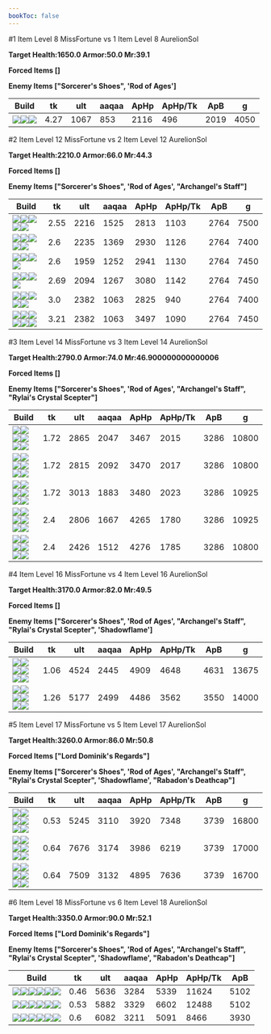 ```yaml
---
bookToc: false
---
```


#1 Item Level 8 MissFortune vs 1 Item Level 8 AurelionSol

**Target Health:1650.0 Armor:50.0 Mr:39.1**


**Forced Items []**


**Enemy Items ["Sorcerer's Shoes", 'Rod of Ages']**




Build | tk | ult | aaqaa |ApHp | ApHp/Tk | ApB | g
-|-|-|-|-|-|-|-
![](/item/3153.png)![](/item/1001.png)![](/item/1055.png)|4.27|1067|853|2116|496|2019|4050




























































#2 Item Level 12 MissFortune vs 2 Item Level 12 AurelionSol

**Target Health:2210.0 Armor:66.0 Mr:44.3**


**Forced Items []**


**Enemy Items ["Sorcerer's Shoes", 'Rod of Ages', "Archangel's Staff"]**




Build | tk | ult | aaqaa |ApHp | ApHp/Tk | ApB | g
-|-|-|-|-|-|-|-
![](/item/3095.png)![](/item/6671.png)![](/item/1001.png)![](/item/1055.png)![](/item/1036.png)|2.55|2216|1525|2813|1103|2764|7500
![](/item/3153.png)![](/item/6676.png)![](/item/1001.png)![](/item/1055.png)![](/item/1036.png)|2.6|2235|1369|2930|1126|2764|7400
![](/item/3153.png)![](/item/6675.png)![](/item/1001.png)![](/item/1055.png)|2.6|1959|1252|2941|1130|2764|7450
![](/item/3153.png)![](/item/3074.png)![](/item/1001.png)![](/item/1055.png)|2.69|2094|1267|3080|1142|2764|7450
![](/item/6333.png)![](/item/6676.png)![](/item/1001.png)![](/item/1055.png)![](/item/1036.png)|3.0|2382|1063|2825|940|2764|7400
![](/item/3026.png)![](/item/6676.png)![](/item/1001.png)![](/item/1055.png)![](/item/1036.png)![](/item/1036.png)|3.21|2382|1063|3497|1090|2764|7450




























































#3 Item Level 14 MissFortune vs 3 Item Level 14 AurelionSol

**Target Health:2790.0 Armor:74.0 Mr:46.900000000000006**


**Forced Items []**


**Enemy Items ["Sorcerer's Shoes", 'Rod of Ages', "Archangel's Staff", "Rylai's Crystal Scepter"]**




Build | tk | ult | aaqaa |ApHp | ApHp/Tk | ApB | g
-|-|-|-|-|-|-|-
![](/item/3153.png)![](/item/6676.png)![](/item/6671.png)![](/item/1001.png)![](/item/1055.png)![](/item/1036.png)|1.72|2865|2047|3467|2015|3286|10800
![](/item/3153.png)![](/item/3036.png)![](/item/6671.png)![](/item/1001.png)![](/item/1055.png)![](/item/1036.png)|1.72|2815|2092|3470|2017|3286|10800
![](/item/3153.png)![](/item/6676.png)![](/item/3095.png)![](/item/1001.png)![](/item/1055.png)![](/item/1037.png)|1.72|3013|1883|3480|2023|3286|10925
![](/item/3153.png)![](/item/6676.png)![](/item/3026.png)![](/item/1001.png)![](/item/1055.png)![](/item/1037.png)|2.4|2806|1667|4265|1780|3286|10925
![](/item/3153.png)![](/item/6675.png)![](/item/3026.png)![](/item/1001.png)![](/item/1055.png)![](/item/1036.png)|2.4|2426|1512|4276|1785|3286|10800




























































#4 Item Level 16 MissFortune vs 4 Item Level 16 AurelionSol

**Target Health:3170.0 Armor:82.0 Mr:49.5**


**Forced Items []**


**Enemy Items ["Sorcerer's Shoes", 'Rod of Ages', "Archangel's Staff", "Rylai's Crystal Scepter", 'Shadowflame']**




Build | tk | ult | aaqaa |ApHp | ApHp/Tk | ApB | g
-|-|-|-|-|-|-|-
![](/item/3153.png)![](/item/6676.png)![](/item/3036.png)![](/item/3091.png)![](/item/1001.png)![](/item/1037.png)|1.06|4524|2445|4909|4648|4631|13675
![](/item/3026.png)![](/item/6676.png)![](/item/3036.png)![](/item/6671.png)![](/item/1001.png)![](/item/1038.png)|1.26|5177|2499|4486|3562|3550|14000




























































#5 Item Level 17 MissFortune vs 5 Item Level 17 AurelionSol

**Target Health:3260.0 Armor:86.0 Mr:50.8**


**Forced Items ["Lord Dominik's Regards"]**


**Enemy Items ["Sorcerer's Shoes", 'Rod of Ages', "Archangel's Staff", "Rylai's Crystal Scepter", 'Shadowflame', "Rabadon's Deathcap"]**




Build | tk | ult | aaqaa |ApHp | ApHp/Tk | ApB | g
-|-|-|-|-|-|-|-
![](/item/3153.png)![](/item/6676.png)![](/item/6671.png)![](/item/3085.png)![](/item/3036.png)![](/item/1038.png)|0.53|5245|3110|3920|7348|3739|16800
![](/item/3153.png)![](/item/6676.png)![](/item/3036.png)![](/item/6333.png)![](/item/3142.png)![](/item/1038.png)|0.64|7676|3174|3986|6219|3739|17000
![](/item/3153.png)![](/item/6676.png)![](/item/3026.png)![](/item/3036.png)![](/item/3142.png)![](/item/1038.png)|0.64|7509|3132|4895|7636|3739|16700




























































#6 Item Level 18 MissFortune vs 6 Item Level 18 AurelionSol

**Target Health:3350.0 Armor:90.0 Mr:52.1**


**Forced Items ["Lord Dominik's Regards"]**


**Enemy Items ["Sorcerer's Shoes", 'Rod of Ages', "Archangel's Staff", "Rylai's Crystal Scepter", 'Shadowflame', "Rabadon's Deathcap"]**




Build | tk | ult | aaqaa |ApHp | ApHp/Tk | ApB
-|-|-|-|-|-|-
![](/item/3153.png)![](/item/6676.png)![](/item/3036.png)![](/item/3091.png)![](/item/3115.png)![](/item/6671.png)|0.46|5636|3284|5339|11624|5102
![](/item/3153.png)![](/item/6676.png)![](/item/3036.png)![](/item/3091.png)![](/item/3026.png)![](/item/6671.png)|0.53|5882|3329|6602|12488|5102
![](/item/3026.png)![](/item/6676.png)![](/item/3036.png)![](/item/6671.png)![](/item/3153.png)![](/item/6333.png)|0.6|6082|3211|5091|8466|3930




























































